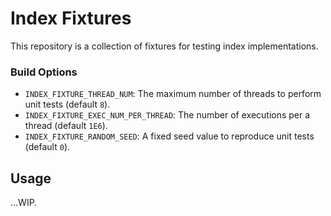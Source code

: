 # Index Fixtures

This repository is a collection of fixtures for testing index implementations.

### Build Options

- `INDEX_FIXTURE_THREAD_NUM`: The maximum number of threads to perform unit tests (default `8`).
- `INDEX_FIXTURE_EXEC_NUM_PER_THREAD`: The number of executions per a thread (default `1E6`).
- `INDEX_FIXTURE_RANDOM_SEED`: A fixed seed value to reproduce unit tests (default `0`).

## Usage

...WIP.
